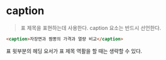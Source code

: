 # caption
> 표 제목을 표현하는데 사용한다. caption 요소는 반드시 선언한다.

``` html
<caption>자장면과 짬뽕의 가격과 열량 비교</caption>
```

표 윗부분의 헤딩 요서가 표 제목 역활을 할 때는 생략할 수 있다.